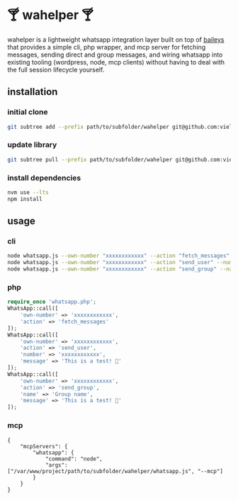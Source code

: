 # 🍸 wahelper 🍸

wahelper is a lightweight whatsapp integration layer built on top of [baileys](https://github.com/WhiskeySockets/Baileys) that provides a simple cli, php wrapper, and mcp server for fetching messages, sending direct and group messages, and wiring whatsapp into existing tooling (wordpress, node, mcp clients) without having to deal with the full session lifecycle yourself.

## installation

### initial clone

```sh
git subtree add --prefix path/to/subfolder/wahelper git@github.com:vielhuber/wahelper.git main --squash
```

### update library

```sh
git subtree pull --prefix path/to/subfolder/wahelper git@github.com:vielhuber/wahelper.git main --squash
```

### install dependencies

```sh
nvm use --lts
npm install
```

## usage

### cli

```sh
node whatsapp.js --own-number "xxxxxxxxxxxx" --action "fetch_messages"
node whatsapp.js --own-number "xxxxxxxxxxxx" --action "send_user" --number "xxxxxxxxxxxx" --message "This is a test! 🚀"
node whatsapp.js --own-number "xxxxxxxxxxxx" --action "send_group" --name "Group name" --message "This is a test! 🚀"
```

### php

```php
require_once 'whatsapp.php';
WhatsApp::call([
    'own-number' => 'xxxxxxxxxxxx',
    'action' => 'fetch_messages'
]);
WhatsApp::call([
    'own-number' => 'xxxxxxxxxxxx',
    'action' => 'send_user',
    'number' => 'xxxxxxxxxxxx',
    'message' => 'This is a test! 🚀'
]);
WhatsApp::call([
    'own-number' => 'xxxxxxxxxxxx',
    'action' => 'send_group',
    'name' => 'Group name',
    'message' => 'This is a test! 🚀'
]);
```

### mcp

```
{
    "mcpServers": {
        "whatsapp": {
            "command": "node",
            "args": ["/var/www/project/path/to/subfolder/wahelper/whatsapp.js", "--mcp"]
        }
    }
}
```
